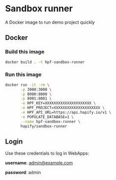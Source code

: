 # Sandbox runner

A Docker image to run demo project quickly

## Docker

### Build this image

```bash
docker build . -t hpf-sandbox-runner
```

### Run this image

```bash
docker run -it -rm \
       -p 3000:3000 \
       -p 8000:8000 \
       -p 8001:8001 \
       -e HPF_KEY=XXXXXXXXXXXXXXXXXXXXX \
       -e HPF_PROJECT=XXXXXXXXXXXXXXXXXXXXX \
       -e HPF_API_URL=https://api.hapify.io/v1 \
       -e POPULATE_DATABASE=1 \
       --name hpf-sandbox-runner \
       hapify/sandbox-runner
```

## Login

Use these credentials to log in WebApps:

**username**: admin@example.com

**password**: admin
